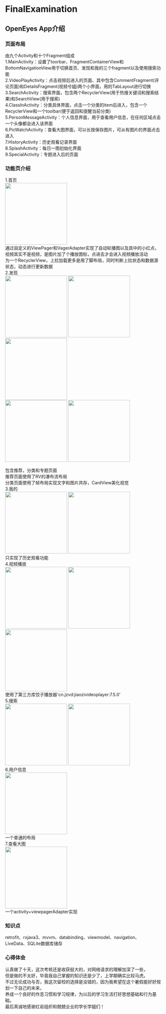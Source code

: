 # FinalExamination  
## OpenEyes App介绍  
### 页面布局  
由九个Activity和十个Fragment组成  
1.MainActivity：设置了toorbar、FragmentContainerView和BottomNavigationView用于切换首页、发现和我的三个fragment以及使用搜索功能  
2.VideoPlayActivity：点击视频后进入的页面、其中包含CommentFragment(评论页面)和DetailsFragment(视频兮姐)两个小界面，用的TabLayout进行切换  
3.SearchActivity：搜索界面，包含两个RecyclerView(用于热搜关键词和搜索结果)和SearchView(用于搜索)  
4.ClassInActivity：分类具体界面，点击一个分类的item后进入，包含一个RecyclerView和一个toolbar(便于返回和提醒当前分类)  
5.PersonMessageActivity：个人信息界面，用于查看用户信息，在任何区域点击一个头像都会进入该界面  
6.PicWatchActivity：查看大图界面，可以长按保存图片，可从有图片的界面点击进入    
7.HistoryActivity：历史观看记录界面  
8.SplashActivity：每日一图初始化界面  
9.SpecialActivity：专题进入后的页面  

### 功能页介绍  
1.首页  
<img src=https://user-images.githubusercontent.com/89245928/183068535-70ed44e7-7ecd-4845-aeee-c641d4d0c1c0.jpg width="200px">  
通过自定义的ViewPager和VagerAdapter实现了自动轮播图以及其中的小红点，视频其实不是视频，是图片加了个播放图标，点进去才会进入视频播放活动  
为一个RecyclerView，上拉加载更多是用了脚布局，同时判断上拉状态和数据源状态，动态进行更新数据    
2.发现  
<img src=https://user-images.githubusercontent.com/89245928/183068739-9c7d927c-1117-4dd6-a147-a4a7c666edb7.jpg width="200px">
<img src=https://user-images.githubusercontent.com/89245928/183068869-f8b648a2-9c2d-43b0-8479-2d331925f968.jpg width="200px">
<img src=https://user-images.githubusercontent.com/89245928/183068876-bc64a824-0c60-4a1a-9daa-36a03e484a8f.jpg width="200px">  
<img src=https://user-images.githubusercontent.com/89245928/180636176-1f49ddb4-078f-4aba-9523-efe256411b53.jpg width="200px">
<img src=https://user-images.githubusercontent.com/89245928/183069273-49e47c63-f38d-4b24-90d3-a7961a086487.jpg width="200px">

包含推荐，分类和专题页面  
推荐页面使用了RV的瀑布流布局  
分类页面使用了帧布局实现文字和图片共存，CardView美化视觉    
3.我的  
<img src=https://user-images.githubusercontent.com/89245928/183069020-9d4a7e04-1daa-4062-9cf4-cdc93388c1a1.jpg width="200px">
<img src=https://user-images.githubusercontent.com/89245928/183069118-a8b81138-bcab-4ab6-9402-41752c2e77b1.jpg width="200px">  
只实现了历史观看功能    
4.视频播放  
<img src=https://user-images.githubusercontent.com/89245928/180636093-f48ddf7f-fa93-4f93-9f28-c9c90db01b6d.jpg width="200px">
<img src=https://user-images.githubusercontent.com/89245928/180636098-c99f922c-448c-45f7-a5d0-3ff68393c2c2.jpg width="200px">
<img src=https://user-images.githubusercontent.com/89245928/180636457-fe9e8465-500e-477e-9b38-2bba0f97f0c3.jpg width="200px">  
使用了第三方库饺子播放器'cn.jzvd:jiaozivideoplayer:7.5.0'  
5.搜索  
<img src=https://user-images.githubusercontent.com/89245928/180636142-7ced769f-8059-43ce-8f53-32cb42df38e4.jpg width="200px">
<img src=https://user-images.githubusercontent.com/89245928/180636137-1f7a3b0f-0b2d-4f98-abf9-37f7f066d7b0.jpg width="200px">  
6.用户信息  
<img src=https://user-images.githubusercontent.com/89245928/180636160-b9466835-bdba-45ca-af16-c3563aa01d7d.jpg width="200px">  
一个普通的布局  
7.查看大图  
<img src=https://user-images.githubusercontent.com/89245928/180636188-722c0742-c038-4398-94ad-fab92b889c95.jpg width="200px">  
一个activity+viewpagerAdapter实现  

### 知识点  
retrofit、rxjava3、mvvm、databinding、viewmodel、navigation、LiveData、SQLite数据库储存  
### 心得体会  
认真做了十天，这次考核还是收获挺大的，对网络请求的理解加深了一些，  
但是做的不太好，毕竟我自己掌握的知识还是少了，上学期确实比较马虎。  
不过无论成功与否，我这次留校的选择是没错的，因为我希望在这个暑假能好好规划一下自己的未来，  
养成一个良好的作息习惯和学习规律，为以后的学习生活打好思想基础和行为基础。  
最后真诚地感谢红岩组织和兢兢业业的学长学姐们！
